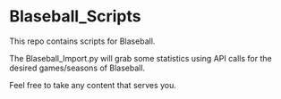 # Blaseball_Scripts
This repo contains scripts for Blaseball. 

The Blaseball_Import.py will grab some statistics using API calls for the desired games/seasons of Blaseball. 

Feel free to take any content that serves you.
